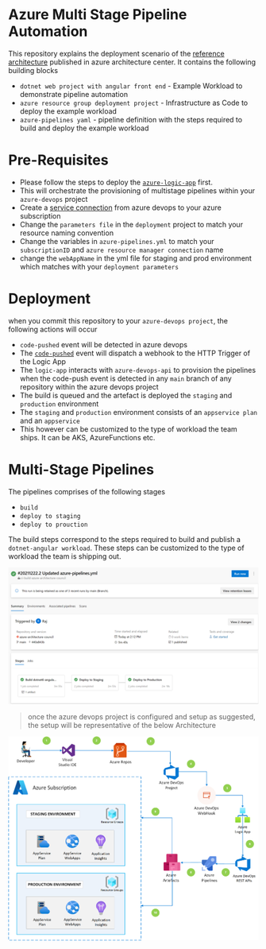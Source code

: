 # Azure Multi Stage Pipeline Automation 

This repository explains the deployment scenario of the [reference architecture](https://docs.microsoft.com/en-us/azure/architecture/example-scenario/devops/automate-azure-pipelines) published in azure architecture center. It contains the following building blocks

- `dotnet web project with angular front end` - Example Workload to demonstrate pipeline automation
- `azure resource group deployment project` - Infrastructure as Code to deploy the example workload
- `azure-pipelines yaml` - pipeline definition with the steps required to build and deploy the example workload

# Pre-Requisites

- Please follow the steps to deploy the [`azure-logic-app`](https://github.com/mspnp/multi-stage-azure-pipeline-automation) first.
- This will orchestrate the provisioning of multistage pipelines within your `azure-devops` project
- Create a [service connection](https://docs.microsoft.com/en-us/azure/devops/pipelines/library/service-endpoints?view=azure-devops&tabs=yaml) from azure devops to your azure subscription 
- Change the `parameters file` in the `deployment` project to match your resource naming convention
- Change the variables in `azure-pipelines.yml` to match your `subscriptionID` and `azure resource manager connection` name
- change the `webAppName` in the yml file for staging and prod environment which matches with your `deployment parameters`

# Deployment

when you commit this repository to your `azure-devops project`, the following actions will occur

-  `code-pushed` event will be detected in azure devops
-  The [`code-pushed`](https://docs.microsoft.com/en-us/azure/devops/service-hooks/events?view=azure-devops#git.push) event will dispatch a webhook to the HTTP Trigger of the Logic App
-  The `logic-app` interacts with `azure-devops-api` to provision the pipelines when the code-push event is detected in any `main` branch of any repository within the azure devops project
-  The build is queued and the artefact is deployed the `staging` and `production` environment
-  The `staging` and `production` environment consists of an `appservice plan` and an `appservice`
-  This however can be customized to the type of workload the team ships. It can be AKS, AzureFunctions etc.

# Multi-Stage Pipelines

The pipelines comprises of the following stages
- `build`
-  `deploy to staging`  
-  `deploy to prouction` 

The build steps correspond to the steps required to build and publish a `dotnet-angular workload`. These steps can be customized to the type of workload the team is shipping out.

![Multi Stage Pipelines](screenshots/multi-stage-pipelines.png)


>once the azure devops project is configured and setup as suggested, the setup will be representative of the below Architecture


![Architecture](screenshots/automating_multistage_azure_pipelines.png)
